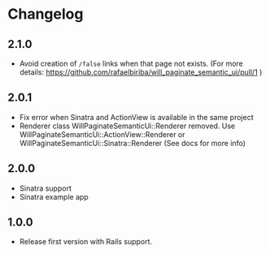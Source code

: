 # Changelog

## 2.1.0

  - Avoid creation of `/false` links when that page not exists. (For more details: https://github.com/rafaelbiriba/will_paginate_semantic_ui/pull/1 )

## 2.0.1

  - Fix error when Sinatra and ActionView is available in the same project
  - Renderer class WillPaginateSemanticUi::Renderer removed. Use WillPaginateSemanticUi::ActionView::Renderer or WillPaginateSemanticUi::Sinatra::Renderer (See docs for more info)

## 2.0.0

  - Sinatra support
  - Sinatra example app

## 1.0.0

  - Release first version with Rails support.
